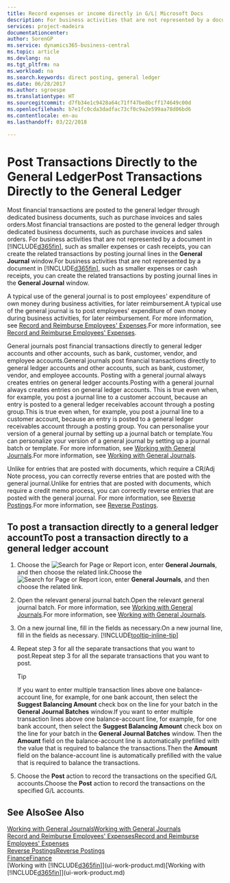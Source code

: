 ```yaml
---
title: Record expenses or income directly in G/L| Microsoft Docs
description: For business activities that are not represented by a document in, such as smaller expenses or cash receipts, you can create the related transactions by posting journal lines in the General Journal window.
services: project-madeira
documentationcenter: 
author: SorenGP
ms.service: dynamics365-business-central
ms.topic: article
ms.devlang: na
ms.tgt_pltfrm: na
ms.workload: na
ms.search.keywords: direct posting, general ledger
ms.date: 06/28/2017
ms.author: sgroespe
ms.translationtype: HT
ms.sourcegitcommit: d7fb34e1c9428a64c71ff47be8bcff174649c00d
ms.openlocfilehash: b7e1fc0cda3dadfac73cf0c9a2e599aa78d06bd6
ms.contentlocale: en-au
ms.lasthandoff: 03/22/2018

---
```

# <a name="post-transactions-directly-to-the-general-ledger"></a><span data-ttu-id="fc0e5-103">Post Transactions Directly to the General Ledger</span><span class="sxs-lookup"><span data-stu-id="fc0e5-103">Post Transactions Directly to the General Ledger</span></span>
<span data-ttu-id="fc0e5-104">Most financial transactions are posted to the general ledger through dedicated business documents, such as purchase invoices and sales orders.</span><span class="sxs-lookup"><span data-stu-id="fc0e5-104">Most financial transactions are posted to the general ledger through dedicated business documents, such as purchase invoices and sales orders.</span></span> <span data-ttu-id="fc0e5-105">For business activities that are not represented by a document in [!INCLUDE[d365fin](includes/d365fin_md.md)], such as smaller expenses or cash receipts, you can create the related transactions by posting journal lines in the **General Journal** window.</span><span class="sxs-lookup"><span data-stu-id="fc0e5-105">For business activities that are not represented by a document in [!INCLUDE[d365fin](includes/d365fin_md.md)], such as smaller expenses or cash receipts, you can create the related transactions by posting journal lines in the **General Journal** window.</span></span>

<span data-ttu-id="fc0e5-106">A typical use of the general journal is to post employees' expenditure of own money during business activities, for later reimbursement.</span><span class="sxs-lookup"><span data-stu-id="fc0e5-106">A typical use of the general journal is to post employees' expenditure of own money during business activities, for later reimbursement.</span></span> <span data-ttu-id="fc0e5-107">For more information, see [Record and Reimburse Employees' Expenses](finance-how-record-reimburse-employee-expenses.md).</span><span class="sxs-lookup"><span data-stu-id="fc0e5-107">For more information, see [Record and Reimburse Employees' Expenses](finance-how-record-reimburse-employee-expenses.md).</span></span>

<span data-ttu-id="fc0e5-108">General journals post financial transactions directly to general ledger accounts and other accounts, such as bank, customer, vendor, and employee accounts.</span><span class="sxs-lookup"><span data-stu-id="fc0e5-108">General journals post financial transactions directly to general ledger accounts and other accounts, such as bank, customer, vendor, and employee accounts.</span></span> <span data-ttu-id="fc0e5-109">Posting with a general journal always creates entries on general ledger accounts.</span><span class="sxs-lookup"><span data-stu-id="fc0e5-109">Posting with a general journal always creates entries on general ledger accounts.</span></span> <span data-ttu-id="fc0e5-110">This is true even when, for example, you post a journal line to a customer account, because an entry is posted to a general ledger receivables account through a posting group.</span><span class="sxs-lookup"><span data-stu-id="fc0e5-110">This is true even when, for example, you post a journal line to a customer account, because an entry is posted to a general ledger receivables account through a posting group.</span></span> <span data-ttu-id="fc0e5-111">You can personalise your version of a general journal by setting up a journal batch or template.</span><span class="sxs-lookup"><span data-stu-id="fc0e5-111">You can personalize your version of a general journal by setting up a journal batch or template.</span></span> <span data-ttu-id="fc0e5-112">For more information, see [Working with General Journals](ui-work-general-journals.md).</span><span class="sxs-lookup"><span data-stu-id="fc0e5-112">For more information, see [Working with General Journals](ui-work-general-journals.md).</span></span>

<span data-ttu-id="fc0e5-113">Unlike for entries that are posted with documents, which require a CR/Adj Note process, you can correctly reverse entries that are posted with the general journal.</span><span class="sxs-lookup"><span data-stu-id="fc0e5-113">Unlike for entries that are posted with documents, which require a credit memo process, you can correctly reverse entries that are posted with the general journal.</span></span> <span data-ttu-id="fc0e5-114">For more information, see [Reverse Postings](finance-how-reverse-journal-posting.md).</span><span class="sxs-lookup"><span data-stu-id="fc0e5-114">For more information, see [Reverse Postings](finance-how-reverse-journal-posting.md).</span></span>

## <a name="to-post-a-transaction-directly-to-a-general-ledger-account"></a><span data-ttu-id="fc0e5-115">To post a transaction directly to a general ledger account</span><span class="sxs-lookup"><span data-stu-id="fc0e5-115">To post a transaction directly to a general ledger account</span></span>
1. <span data-ttu-id="fc0e5-116">Choose the ![Search for Page or Report](media/ui-search/search_small.png "Search for Page or Report icon") icon, enter **General Journals**, and then choose the related link.</span><span class="sxs-lookup"><span data-stu-id="fc0e5-116">Choose the ![Search for Page or Report](media/ui-search/search_small.png "Search for Page or Report icon") icon, enter **General Journals**, and then choose the related link.</span></span>
2. <span data-ttu-id="fc0e5-117">Open the relevant general journal batch.</span><span class="sxs-lookup"><span data-stu-id="fc0e5-117">Open the relevant general journal batch.</span></span> <span data-ttu-id="fc0e5-118">For more information, see [Working with General Journals](ui-work-general-journals.md).</span><span class="sxs-lookup"><span data-stu-id="fc0e5-118">For more information, see [Working with General Journals](ui-work-general-journals.md).</span></span>
3. <span data-ttu-id="fc0e5-119">On a new journal line, fill in the fields as necessary.</span><span class="sxs-lookup"><span data-stu-id="fc0e5-119">On a new journal line, fill in the fields as necessary.</span></span> [!INCLUDE[tooltip-inline-tip](includes/tooltip-inline-tip_md.md)]    
4. <span data-ttu-id="fc0e5-120">Repeat step 3 for all the separate transactions that you want to post.</span><span class="sxs-lookup"><span data-stu-id="fc0e5-120">Repeat step 3 for all the separate transactions that you want to post.</span></span>

    > [!TIP]  
    > <span data-ttu-id="fc0e5-121">If you want to enter multiple transaction lines above one balance-account line, for example, for one bank account, then select the **Suggest Balancing Amount** check box on the line for your batch in the **General Journal Batches** window.</span><span class="sxs-lookup"><span data-stu-id="fc0e5-121">If you want to enter multiple transaction lines above one balance-account line, for example, for one bank account, then select the **Suggest Balancing Amount** check box on the line for your batch in the **General Journal Batches** window.</span></span> <span data-ttu-id="fc0e5-122">Then the **Amount** field on the balance-account line is automatically prefilled with the value that is required to balance the transactions.</span><span class="sxs-lookup"><span data-stu-id="fc0e5-122">Then the **Amount** field on the balance-account line is automatically prefilled with the value that is required to balance the transactions.</span></span>
5. <span data-ttu-id="fc0e5-123">Choose the **Post** action to record the transactions on the specified G/L accounts.</span><span class="sxs-lookup"><span data-stu-id="fc0e5-123">Choose the **Post** action to record the transactions on the specified G/L accounts.</span></span>

## <a name="see-also"></a><span data-ttu-id="fc0e5-124">See Also</span><span class="sxs-lookup"><span data-stu-id="fc0e5-124">See Also</span></span>
[<span data-ttu-id="fc0e5-125">Working with General Journals</span><span class="sxs-lookup"><span data-stu-id="fc0e5-125">Working with General Journals</span></span>](ui-work-general-journals.md)  
[<span data-ttu-id="fc0e5-126">Record and Reimburse Employees' Expenses</span><span class="sxs-lookup"><span data-stu-id="fc0e5-126">Record and Reimburse Employees' Expenses</span></span>](finance-how-record-reimburse-employee-expenses.md)  
[<span data-ttu-id="fc0e5-127">Reverse Postings</span><span class="sxs-lookup"><span data-stu-id="fc0e5-127">Reverse Postings</span></span>](finance-how-reverse-journal-posting.md)  
[<span data-ttu-id="fc0e5-128">Finance</span><span class="sxs-lookup"><span data-stu-id="fc0e5-128">Finance</span></span>](finance.md)  
<span data-ttu-id="fc0e5-129">[Working with [!INCLUDE[d365fin](includes/d365fin_md.md)]](ui-work-product.md)</span><span class="sxs-lookup"><span data-stu-id="fc0e5-129">[Working with [!INCLUDE[d365fin](includes/d365fin_md.md)]](ui-work-product.md)</span></span>  

